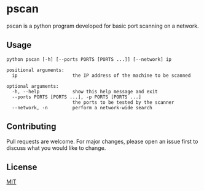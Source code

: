 # pscan

pscan is a python program developed for basic port scanning on a network.

## Usage

```shell
python pscan [-h] [--ports PORTS [PORTS ...]] [--network] ip

positional arguments:
  ip                    the IP address of the machine to be scanned

optional arguments:
  -h, --help            show this help message and exit
  --ports PORTS [PORTS ...], -p PORTS [PORTS ...]
                        the ports to be tested by the scanner
  --network, -n         perform a network-wide search
```

## Contributing
Pull requests are welcome. For major changes, please open an issue first to discuss what you would like to change.

## License
[MIT](https://choosealicense.com/licenses/mit/)